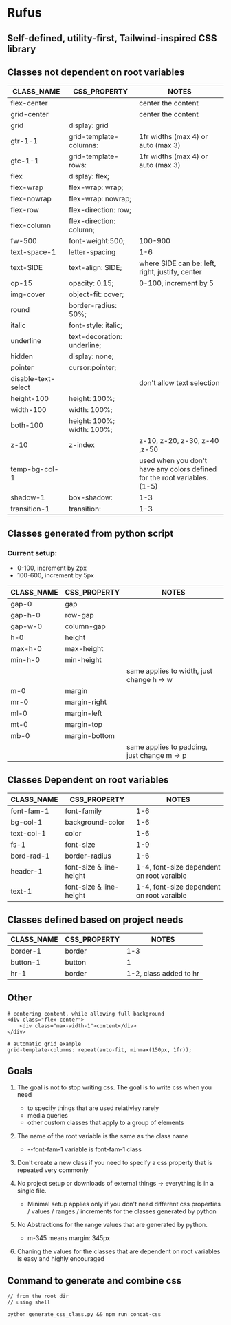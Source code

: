 # **Rufus**

## **Self-defined, utility-first, Tailwind-inspired CSS library**

## Classes not dependent on root variables

| CLASS_NAME          | CSS_PROPERTY                | NOTES                                                                     |
| ------------------- | --------------------------- | ------------------------------------------------------------------------- |
| flex-center         |                             | center the content                                                        |
| grid-center         |                             | center the content                                                        |
| grid                | display: grid               |                                                                           |
| gtr-1-1             | grid-template-columns:      | 1fr widths (max 4) or auto (max 3)                                        |
| gtc-1-1             | grid-template-rows:         | 1fr widths (max 4) or auto (max 3)                                        |
| flex                | display: flex;              |                                                                           |
| flex-wrap           | flex-wrap: wrap;            |                                                                           |
| flex-nowrap         | flex-wrap: nowrap;          |                                                                           |
| flex-row            | flex-direction: row;        |                                                                           |
| flex-column         | flex-direction: column;     |                                                                           |
| fw-500              | font-weight:500;            | 100-900                                                                   |
| text-space-1        | letter-spacing              | 1-6                                                                       |
| text-SIDE           | text-align: SIDE;           | where SIDE can be: left, right, justify, center                           |
| op-15               | opacity: 0.15;              | 0-100, increment by 5                                                     |
| img-cover           | object-fit: cover;          |                                                                           |
| round               | border-radius: 50%;         |                                                                           |
| italic              | font-style: italic;         |                                                                           |
| underline           | text-decoration: underline; |                                                                           |
| hidden              | display: none;              |                                                                           |
| pointer             | cursor:pointer;             |                                                                           |
| disable-text-select |                             | don't allow text selection                                                |
| height-100          | height: 100%;               |                                                                           |
| width-100           | width: 100%;                |                                                                           |
| both-100            | height: 100%; width: 100%;  |                                                                           |
| z-10                | z-index                     | z-10, z-20, z-30, z-40 ,z-50                                              |
| temp-bg-col-1       |                             | used when you don't have any colors defined for the root variables. (1-5) |
| shadow-1            | box-shadow:                 | 1-3                                                                       |
| transition-1        | transition:                 | 1-3                                                                       |

## Classes generated from python script

### Current setup:

- 0-100, increment by 2px
- 100-600, increment by 5px

| CLASS_NAME | CSS_PROPERTY  | NOTES                                       |
| ---------- | ------------- | ------------------------------------------- |
| gap-0      | gap           |                                             |
| gap-h-0    | row-gap       |                                             |
| gap-w-0    | column-gap    |                                             |
| h-0        | height        |                                             |
| max-h-0    | max-height    |                                             |
| min-h-0    | min-height    |                                             |
|            |               | same applies to width, just change h -> w   |
| m-0        | margin        |                                             |
| mr-0       | margin-right  |                                             |
| ml-0       | margin-left   |                                             |
| mt-0       | margin-top    |                                             |
| mb-0       | margin-bottom |                                             |
|            |               | same applies to padding, just change m -> p |

## Classes Dependent on root variables

| CLASS_NAME | CSS_PROPERTY            | NOTES                                     |
| ---------- | ----------------------- | ----------------------------------------- |
| font-fam-1 | font-family             | 1-6                                       |
| bg-col-1   | background-color        | 1-6                                       |
| text-col-1 | color                   | 1-6                                       |
| fs-1       | font-size               | 1-9                                       |
| bord-rad-1 | border-radius           | 1-6                                       |
| header-1   | font-size & line-height | 1-4, font-size dependent on root varaible |
| text-1     | font-size & line-height | 1-4, font-size dependent on root varaible |

## Classes defined based on project needs

| CLASS_NAME | CSS_PROPERTY | NOTES                  |
| ---------- | ------------ | ---------------------- |
| border-1   | border       | 1-3                    |
| button-1   | button       | 1                      |
| hr-1       | border       | 1-2, class added to hr |

## Other

    # centering content, while allowing full background
    <div class="flex-center">
        <div class="max-width-1">content</div>
    </div>

    # automatic grid example
    grid-template-columns: repeat(auto-fit, minmax(150px, 1fr));

## Goals

1. The goal is not to stop writing css. The goal is to write css when you need

   - to specify things that are used relativley rarely
   - media queries
   - other custom classes that apply to a group of elements

2. The name of the root variable is the same as the class name

   - --font-fam-1 variable is font-fam-1 class

3. Don't create a new class if you need to specify a css property that is repeated very commonly

4. No project setup or downloads of external things -> everything is in a single file.

   - Minimal setup applies only if you don't need different css properties / values / ranges / increments for the classes generated by python

5. No Abstractions for the range values that are generated by python.

   - m-345 means margin: 345px

6. Chaning the values for the classes that are dependent on root variables is easy and highly encouraged

## Command to generate and combine css

    // from the root dir
    // using shell

    python generate_css_class.py && npm run concat-css
